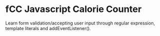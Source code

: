 # fCC Javascript Calorie Counter
 Learn form validation/accepting user input through regular expression, template literals and addEventListener().

